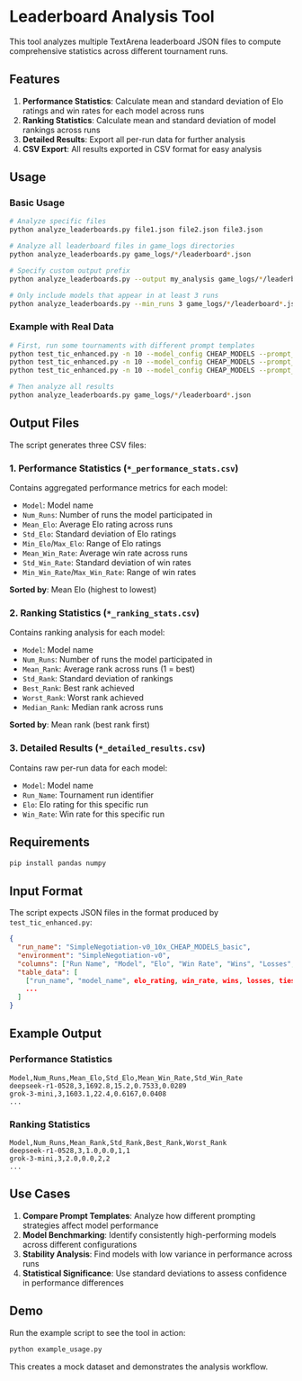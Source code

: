# Leaderboard Analysis Tool

This tool analyzes multiple TextArena leaderboard JSON files to compute comprehensive statistics across different tournament runs.

## Features

1. **Performance Statistics**: Calculate mean and standard deviation of Elo ratings and win rates for each model across runs
2. **Ranking Statistics**: Calculate mean and standard deviation of model rankings across runs
3. **Detailed Results**: Export all per-run data for further analysis
4. **CSV Export**: All results exported in CSV format for easy analysis

## Usage

### Basic Usage
```bash
# Analyze specific files
python analyze_leaderboards.py file1.json file2.json file3.json

# Analyze all leaderboard files in game_logs directories
python analyze_leaderboards.py game_logs/*/leaderboard*.json

# Specify custom output prefix
python analyze_leaderboards.py --output my_analysis game_logs/*/leaderboard*.json

# Only include models that appear in at least 3 runs
python analyze_leaderboards.py --min_runs 3 game_logs/*/leaderboard*.json
```

### Example with Real Data
```bash
# First, run some tournaments with different prompt templates
python test_tic_enhanced.py -n 10 --model_config CHEAP_MODELS --prompt_template basic --env_id SimpleNegotiation-v0
python test_tic_enhanced.py -n 10 --model_config CHEAP_MODELS --prompt_template chain_of_thought --env_id SimpleNegotiation-v0
python test_tic_enhanced.py -n 10 --model_config CHEAP_MODELS --prompt_template tree_of_thoughts --env_id SimpleNegotiation-v0

# Then analyze all results
python analyze_leaderboards.py game_logs/*/leaderboard*.json
```

## Output Files

The script generates three CSV files:

### 1. Performance Statistics (`*_performance_stats.csv`)
Contains aggregated performance metrics for each model:
- `Model`: Model name
- `Num_Runs`: Number of runs the model participated in
- `Mean_Elo`: Average Elo rating across runs
- `Std_Elo`: Standard deviation of Elo ratings
- `Min_Elo`/`Max_Elo`: Range of Elo ratings
- `Mean_Win_Rate`: Average win rate across runs
- `Std_Win_Rate`: Standard deviation of win rates
- `Min_Win_Rate`/`Max_Win_Rate`: Range of win rates

**Sorted by**: Mean Elo (highest to lowest)

### 2. Ranking Statistics (`*_ranking_stats.csv`)
Contains ranking analysis for each model:
- `Model`: Model name
- `Num_Runs`: Number of runs the model participated in
- `Mean_Rank`: Average rank across runs (1 = best)
- `Std_Rank`: Standard deviation of rankings
- `Best_Rank`: Best rank achieved
- `Worst_Rank`: Worst rank achieved
- `Median_Rank`: Median rank across runs

**Sorted by**: Mean rank (best rank first)

### 3. Detailed Results (`*_detailed_results.csv`)
Contains raw per-run data for each model:
- `Model`: Model name
- `Run_Name`: Tournament run identifier
- `Elo`: Elo rating for this specific run
- `Win_Rate`: Win rate for this specific run

## Requirements

```bash
pip install pandas numpy
```

## Input Format

The script expects JSON files in the format produced by `test_tic_enhanced.py`:

```json
{
  "run_name": "SimpleNegotiation-v0_10x_CHEAP_MODELS_basic",
  "environment": "SimpleNegotiation-v0",
  "columns": ["Run Name", "Model", "Elo", "Win Rate", "Wins", "Losses", "Ties", "Games"],
  "table_data": [
    ["run_name", "model_name", elo_rating, win_rate, wins, losses, ties, games],
    ...
  ]
}
```

## Example Output

### Performance Statistics
```
Model,Num_Runs,Mean_Elo,Std_Elo,Mean_Win_Rate,Std_Win_Rate
deepseek-r1-0528,3,1692.8,15.2,0.7533,0.0289
grok-3-mini,3,1603.1,22.4,0.6167,0.0408
...
```

### Ranking Statistics
```
Model,Num_Runs,Mean_Rank,Std_Rank,Best_Rank,Worst_Rank
deepseek-r1-0528,3,1.0,0.0,1,1
grok-3-mini,3,2.0,0.0,2,2
...
```

## Use Cases

1. **Compare Prompt Templates**: Analyze how different prompting strategies affect model performance
2. **Model Benchmarking**: Identify consistently high-performing models across different configurations
3. **Stability Analysis**: Find models with low variance in performance across runs
4. **Statistical Significance**: Use standard deviations to assess confidence in performance differences

## Demo

Run the example script to see the tool in action:

```bash
python example_usage.py
```

This creates a mock dataset and demonstrates the analysis workflow.

